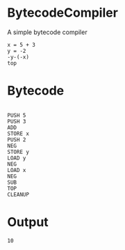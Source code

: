 # BytecodeCompiler

A simple bytecode compiler

```
x = 5 + 3
y = -2
-y-(-x)
top
```

# Bytecode

```

PUSH 5
PUSH 3
ADD
STORE x
PUSH 2
NEG
STORE y
LOAD y
NEG
LOAD x
NEG
SUB
TOP
CLEANUP
```

# Output

```
10
```

